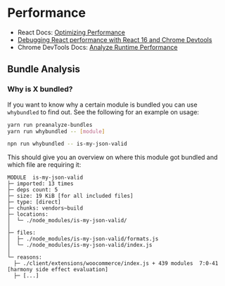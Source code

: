 # Performance

- React Docs: [Optimizing Performance](https://reactjs.org/docs/optimizing-performance.html)
- [Debugging React performance with React 16 and Chrome Devtools](https://building.calibreapp.com/debugging-react-performance-with-react-16-and-chrome-devtools-c90698a522ad)
- Chrome DevTools Docs: [Analyze Runtime Performance](https://developers.google.com/web/tools/chrome-devtools/rendering-tools/)

## Bundle Analysis

### Why is X bundled?

If you want to know why a certain module is bundled you can use `whybundled` to find out. See the following for an example on usage:

```sh
yarn run preanalyze-bundles
yarn run whybundled -- [module]

npn run whybundled -- is-my-json-valid
```

This should give you an overview on where this module got bundled and which file are requiring it:

```
MODULE  is-my-json-valid
├─ imported: 13 times
├─ deps count: 5
├─ size: 19 KiB [for all included files]
├─ type: [direct]
├─ chunks: vendors~build
├─ locations:
│  └─ ./node_modules/is-my-json-valid/
│
├─ files:
│  ├─ ./node_modules/is-my-json-valid/formats.js
│  └─ ./node_modules/is-my-json-valid/index.js
│
└─ reasons:
  ├─ ./client/extensions/woocommerce/index.js + 439 modules  7:0-41  [harmony side effect evaluation]
  ├─ [...]
```
